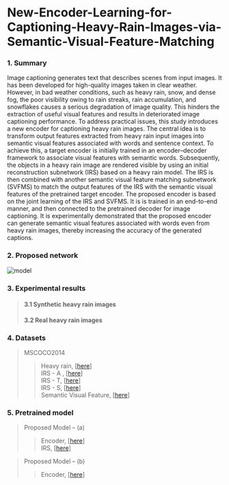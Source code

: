 # New-Encoder-Learning-for-Captioning-Heavy-Rain-Images-via-Semantic-Visual-Feature-Matching

### 1.	Summary  
Image captioning generates text that describes scenes from input images. It has been developed for high-quality images taken in clear weather. However, in bad weather conditions, such as heavy rain, snow, and dense fog, the poor visibility owing to rain streaks, rain accumulation, and snowflakes causes a serious degradation of image quality. This hinders the extraction of useful visual features and results in deteriorated image captioning performance. To address practical issues, this study introduces a new encoder for captioning heavy rain images. The central idea is to transform output features extracted from heavy rain input images into semantic visual features associated with words and sentence context. To achieve this, a target encoder is initially trained in an encoder–decoder framework to associate visual features with semantic words. Subsequently, the objects in a heavy rain image are rendered visible by using an initial reconstruction subnetwork (IRS) based on a heavy rain model. The IRS is then combined with another semantic visual feature matching subnetwork (SVFMS) to match the output features of the IRS with the semantic visual features of the pretrained target encoder. The proposed encoder is based on the joint learning of the IRS and SVFMS. It is is trained in an end-to-end manner, and then connected to the pretrained decoder for image captioning. It is experimentally demonstrated that the proposed encoder can generate semantic visual features associated with words even from heavy rain images, thereby increasing the accuracy of the generated captions. 
 
### 2. Proposed network  
<img src="./model.png" alt="model"></img>

### 3. Experimental results  
> #### 3.1 Synthetic heavy rain images  
> #### 3.2 Real heavy rain images  
 
### 4. Datasets  
> MSCOCO2014  
>	>Heavy rain,  [[here](https://drive.google.com/file/d/15_N7XM9PmiiljxsheSS688C11gmBdSvf/view?usp=sharing)]  
>	>IRS - A ,  [[here](https://drive.google.com/file/d/1SWPVlo0ACFw7azHyh7pKDhWnTi2g038N/view?usp=sharing)]   
>	>IRS - T,  [[here](https://drive.google.com/file/d/1iI1NGMYfS3rIas3DVRod6iRKEL_gZYeh/view?usp=sharing)]   
>	>IRS - S,  [[here](https://drive.google.com/file/d/17-k8My6b4v_m59jqm1VX3_ol5i3PYIpR/view?usp=sharing)]   
>	>Semantic Visual Feature, [[here](https://drive.google.com/file/d/19scHVYZfM3hhmSpLQcHutbal27P7zUwd/view?usp=sharing)]  

### 5.	Pretrained model  
> Proposed Model – (a)  
>	>Encoder, [[here](https://drive.google.com/file/d/1734-WdbjPiqsplQgDPBMcQ-jM1131qTD/view?usp=sharing)]  
>	>IRS, [[here](https://drive.google.com/file/d/1XeH90557xJCCJHNm0xHbj9ke0kSklCSz/view?usp=sharing)]  


> Proposed Model – (b)  
>	>Encoder, [[here](https://drive.google.com/file/d/1RI23XqY1hJyZ82Z4-sb-Kt_JIvhsQsbg/view?usp=sharing)]   


